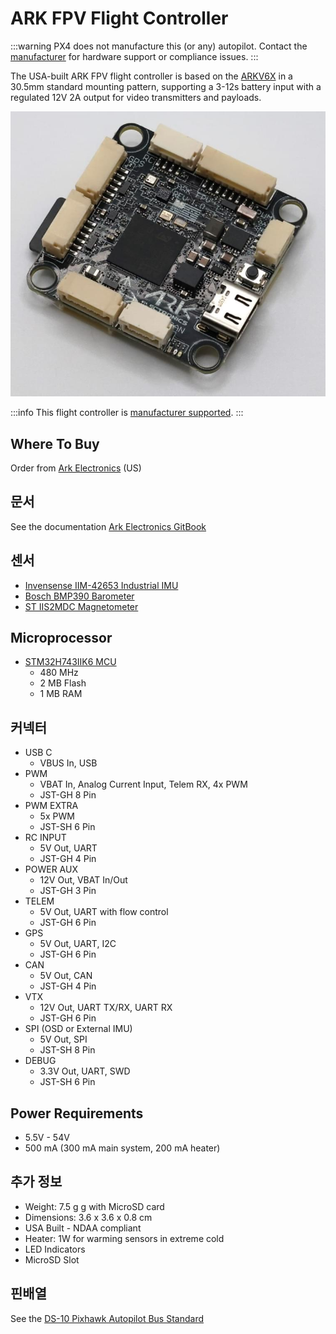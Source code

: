 # ARK FPV Flight Controller

:::warning
PX4 does not manufacture this (or any) autopilot.
Contact the [manufacturer](https://arkelectron.com/contact-us/) for hardware support or compliance issues.
:::

The USA-built ARK FPV flight controller is based on the [ARKV6X](https://arkelectron.com/product/arkv6x/) in a 30.5mm standard mounting pattern, supporting a 3-12s battery input with a regulated 12V 2A output for video transmitters and payloads.

![ARK FPV Main Photo](../../assets/flight_controller/arkfpv/ark_fpv.jpg)

:::info
This flight controller is [manufacturer supported](../flight_controller/autopilot_manufacturer_supported.md).
:::

## Where To Buy

Order from [Ark Electronics](https://arkelectron.com/product/arkv6x/) (US)

## 문서

See the documentation [Ark Electronics GitBook](https://arkelectron.gitbook.io/ark-documentation/flight-controllers/ark-fpv)

## 센서

- [Invensense IIM-42653 Industrial IMU](https://invensense.tdk.com/products/motion-tracking/6-axis/iim-42653/)
- [Bosch BMP390 Barometer](https://www.bosch-sensortec.com/products/environmental-sensors/pressure-sensors/bmp390/)
- [ST IIS2MDC Magnetometer](https://www.st.com/en/magnetic-sensors/iis2mdc.html)

## Microprocessor

- [STM32H743IIK6 MCU](https://www.st.com/en/microcontrollers-microprocessors/stm32h743ii.html)
  - 480 MHz
  - 2 MB Flash
  - 1 MB RAM

## 커넥터

- USB C
  - VBUS In, USB
- PWM
  - VBAT In, Analog Current Input, Telem RX, 4x PWM
  - JST-GH 8 Pin
- PWM EXTRA
  - 5x PWM
  - JST-SH 6 Pin
- RC INPUT
  - 5V Out, UART
  - JST-GH 4 Pin
- POWER AUX
  - 12V Out, VBAT In/Out
  - JST-GH 3 Pin
- TELEM
  - 5V Out, UART with flow control
  - JST-GH 6 Pin
- GPS
  - 5V Out, UART, I2C
  - JST-GH 6 Pin
- CAN
  - 5V Out, CAN
  - JST-GH 4 Pin
- VTX
  - 12V Out, UART TX/RX, UART RX
  - JST-GH 6 Pin
- SPI (OSD or External IMU)
  - 5V Out, SPI
  - JST-SH 8 Pin
- DEBUG
  - 3.3V Out, UART, SWD
  - JST-SH 6 Pin

## Power Requirements

- 5.5V - 54V
- 500 mA (300 mA main system, 200 mA heater)

## 추가 정보

- Weight: 7.5 g g with MicroSD card
- Dimensions: 3.6 x 3.6 x 0.8 cm
- USA Built - NDAA compliant
- Heater: 1W for warming sensors in extreme cold
- LED Indicators
- MicroSD Slot

## 핀배열

See the [DS-10 Pixhawk Autopilot Bus Standard](https://arkelectron.gitbook.io/ark-documentation/flight-controllers/ark-fpv/pinout)
